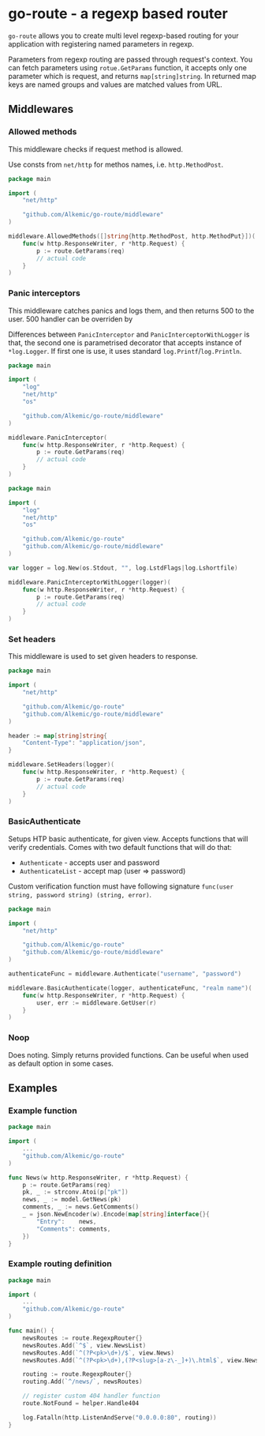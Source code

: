 # go-route - a regexp based router

``go-route`` allows you to create multi level regexp-based routing for your
application with registering named parameters in regexp.

Parameters from regexp routing are passed through request's context. You can fetch parameters using `rotue.GetParams` function,
it accepts only one parameter which is request, and returns `map[string]string`. In returned map keys are named groups and
values are matched values from URL.

## Middlewares

### Allowed methods

This middleware checks if request method is allowed.

Use consts from ``net/http`` for methos names, i.e. ``http.MethodPost``.

```go
package main

import (
    "net/http"

    "github.com/Alkemic/go-route/middleware"
)

middleware.AllowedMethods([]string{http.MethodPost, http.MethodPut}])(
    func(w http.ResponseWriter, r *http.Request) {
        p := route.GetParams(req)
        // actual code
    }
)
```

### Panic interceptors

This middleware catches panics and logs them, and then returns 500 to the user. 500 handler can be overriden by

Differences between ``PanicInterceptor`` and ``PanicInterceptorWithLogger`` is that, the second one is parametrised
decorator that accepts instance of ``*log.Logger``. If first one is use, it uses standard ``log.Printf``/``log.Println``.


```go
package main

import (
    "log"
    "net/http"
    "os"

    "github.com/Alkemic/go-route/middleware"
)

middleware.PanicInterceptor(
    func(w http.ResponseWriter, r *http.Request) {
        p := route.GetParams(req)
        // actual code
    }
)
```

```go
package main

import (
    "log"
    "net/http"
    "os"

    "github.com/Alkemic/go-route"
    "github.com/Alkemic/go-route/middleware"
)

var logger = log.New(os.Stdout, "", log.LstdFlags|log.Lshortfile)

middleware.PanicInterceptorWithLogger(logger)(
    func(w http.ResponseWriter, r *http.Request) {
        p := route.GetParams(req)
        // actual code
    }
)
```

### Set headers

This middleware is used to set given headers to response.

```go
package main

import (
    "net/http"

    "github.com/Alkemic/go-route"
    "github.com/Alkemic/go-route/middleware"
)

header := map[string]string{
    "Content-Type": "application/json",
}

middleware.SetHeaders(logger)(
    func(w http.ResponseWriter, r *http.Request) {
        p := route.GetParams(req)
        // actual code
    }
)
```

### BasicAuthenticate

Setups HTP basic authenticate, for given view. Accepts functions that will verify credentials. Comes with two default
functions that will do that:
* ``Authenticate`` - accepts user and password
* ``AuthenticateList`` - accept map (user => password)

Custom verification function must have following signature ``func(user string, password string) (string, error)``.

```go
package main

import (
    "net/http"

    "github.com/Alkemic/go-route"
    "github.com/Alkemic/go-route/middleware"
)

authenticateFunc = middleware.Authenticate("username", "password")

middleware.BasicAuthenticate(logger, authenticateFunc, "realm name")(
    func(w http.ResponseWriter, r *http.Request) {
        user, err := middleware.GetUser(r)
    }
)
```

### Noop

Does noting. Simply returns provided functions. Can be useful when used as default option in some cases.

## Examples

### Example function

```go
package main

import (
    ...
    "github.com/Alkemic/go-route"
)

func News(w http.ResponseWriter, r *http.Request) {
    p := route.GetParams(req)
    pk, _ := strconv.Atoi(p["pk"])
    news, _ := model.GetNews(pk)
    comments, _ := news.GetComments()
    _ = json.NewEncoder(w).Encode(map[string]interface{}{
        "Entry":    news,
        "Comments": comments,
    })
}

```

### Example routing definition

```go
package main

import (
    ...
    "github.com/Alkemic/go-route"
)

func main() {
    newsRoutes := route.RegexpRouter{}
    newsRoutes.Add(`^$`, view.NewsList)
    newsRoutes.Add(`^(?P<pk>\d+)/$`, view.News)
    newsRoutes.Add(`^(?P<pk>\d+),(?P<slug>[a-z\-_]+)\.html$`, view.News)

    routing := route.RegexpRouter{}
    routing.Add(`^/news/`, newsRoutes)

    // register custom 404 handler function
    route.NotFound = helper.Handle404

    log.Fatalln(http.ListenAndServe("0.0.0.0:80", routing))
}

```
